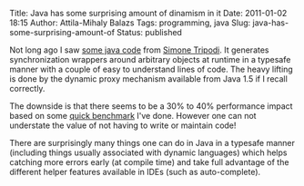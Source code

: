 Title: Java has some surprising amount of dinamism in it
Date: 2011-01-02 18:15
Author: Attila-Mihaly Balazs
Tags: programming, java
Slug: java-has-some-surprising-amount-of
Status: published

Not long ago I saw [some java code](http://pastie.org/1411379) from
[Simone Tripodi](http://people.apache.org/~simonetripodi/). It generates
synchronization wrappers around arbitrary objects at runtime in a
typesafe manner with a couple of easy to understand lines of code. The
heavy lifting is done by the dynamic proxy mechanism available from Java
1.5 if I recall correctly.

The downside is that there seems to be a 30% to 40% performance impact
based on some [quick
benchmark](http://code.google.com/p/hype-free/source/browse/trunk/java-dynproxy-perf/src/TestJavaDynproxyPerf.java)
I've done. However one can not understate the value of not having to
write or maintain code!

There are surprisingly many things one can do in Java in a typesafe
manner (including things usually associated with dynamic languages)
which helps catching more errors early (at compile time) and take full
advantage of the different helper features available in IDEs (such as
auto-complete).
